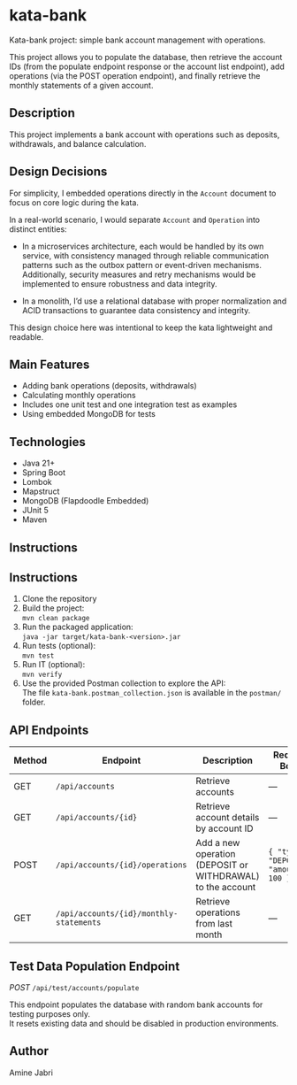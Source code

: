 # kata-bank

Kata-bank project: simple bank account management with operations.

This project allows you to populate the database, then retrieve the account IDs (from the populate
endpoint response or the account list endpoint), add operations (via the POST operation endpoint),
and finally retrieve the monthly statements of a given account.

## Description

This project implements a bank account with operations such as deposits, withdrawals, and balance
calculation.

## Design Decisions

For simplicity, I embedded operations directly in the
`Account` document to focus on core logic during the kata.

In a real-world scenario, I would separate
`Account` and
`Operation` into distinct entities:

- In a microservices architecture, each would be handled by its own service, with consistency
  managed through reliable communication patterns such as the outbox pattern or event-driven
  mechanisms. Additionally, security measures and retry mechanisms would be implemented to ensure
  robustness and data integrity.

- In a monolith, I’d use a relational database with proper normalization and ACID transactions to
  guarantee data consistency and integrity.

This design choice here was intentional to keep the kata lightweight and readable.

## Main Features

- Adding bank operations (deposits, withdrawals)
- Calculating monthly operations
- Includes one unit test and one integration test as examples
- Using embedded MongoDB for tests

## Technologies

- Java 21+
- Spring Boot
- Lombok
- Mapstruct
- MongoDB (Flapdoodle Embedded)
- JUnit 5
- Maven

## Instructions

## Instructions

1. Clone the repository
2. Build the project:  
   `mvn clean package`
3. Run the packaged application:  
   `java -jar target/kata-bank-<version>.jar`
4. Run tests (optional):  
   `mvn test`
5. Run IT (optional):  
   `mvn verify`
6. Use the provided Postman collection to explore the API:  
   The file
   `kata-bank.postman_collection.json` is available in the
   `postman/` folder.

## API Endpoints

| Method | Endpoint                                | Description                                                | Request Body                           | Response                    |
|--------|-----------------------------------------|------------------------------------------------------------|----------------------------------------|-----------------------------|
| GET    | `/api/accounts`                         | Retrieve accounts                                          | —                                      | List of Accounts            |
| GET    | `/api/accounts/{id}`                    | Retrieve account details by account ID                     | —                                      | Account object              |
| POST   | `/api/accounts/{id}/operations`         | Add a new operation (DEPOSIT or WITHDRAWAL) to the account | `{ "type": "DEPOSIT", "amount": 100 }` | —                           |
| GET    | `/api/accounts/{id}/monthly-statements` | Retrieve operations from last month                        | —                                      | Filtered list of operations |

## Test Data Population Endpoint

*POST*
`/api/test/accounts/populate`

This endpoint populates the database with random bank accounts for testing purposes only.  
It resets existing data and should be disabled in production environments.

## Author

Amine Jabri